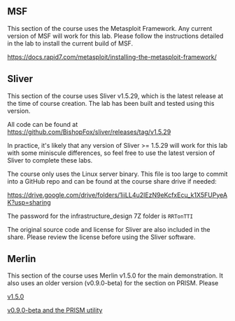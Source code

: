 ## MSF

This section of the course uses the Metasploit Framework. Any current version of MSF will work for this lab. Please follow the instructions detailed in the lab to install the current build of MSF.

https://docs.rapid7.com/metasploit/installing-the-metasploit-framework/

## Sliver
This section of the course uses Sliver v1.5.29, which is the latest release at the time of course creation. The lab has been built and tested using this version.

All code can be found at https://github.com/BishopFox/sliver/releases/tag/v1.5.29

In practice, it's likely that any version of Sliver >= 1.5.29 will work for this lab with some miniscule differences, so feel free to use the latest version of Sliver to complete these labs. 

The course only uses the Linux server binary. This file is too large to commit into a GitHub repo and can be found at the course share drive if needed:

https://drive.google.com/drive/folders/1iiLL4u2IEzN9eKcfxEcu_k1X5FUPyeAK?usp=sharing

The password for the infrastructure_design 7Z folder is `RRTonTTI`

The original source code and license for Sliver are also included in the share. Please review the license before using the Sliver software.

## Merlin

This section of the course uses Merlin v1.5.0 for the main demonstration. It also uses an older version (v0.9.0-beta) for the section on PRISM. Please

[v1.5.0](https://github.com/Ne0nd0g/merlin/releases/download/v1.5.0/)

[v0.9.0-beta and the PRISM utility](https://github.com/Ne0nd0g/merlin/releases/download/v0.9.0-beta/)
